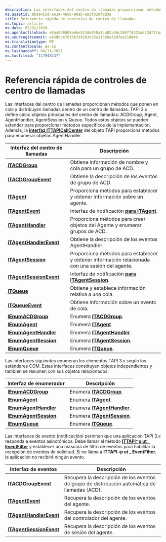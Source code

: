 ```yaml
---
description: Las interfaces del centro de llamadas proporcionan métodos que ponen en cola y distribuyen llamadas dentro de un centro de llamadas.
ms.assetid: 0b9a455d-a614-4698-90ab-e81f020fad3e
title: Referencia rápida de controles de centro de llamadas
ms.topic: article
ms.date: 05/31/2018
ms.openlocfilehash: e8aa058d08edee533da950a1ca02a46c2867fd315ad22dff2aa7ba4cd72e1e88
ms.sourcegitcommit: e858bbe701567d4583c50a11326e42d7ea51804b
ms.translationtype: MT
ms.contentlocale: es-ES
ms.lasthandoff: 08/11/2021
ms.locfileid: "117948237"
---
```

# <a name="call-center-controls-quick-reference"></a>Referencia rápida de controles de centro de llamadas

Las interfaces del centro de llamadas proporcionan métodos que ponen en cola y distribuyen llamadas dentro de un centro de llamadas. TAPI 3.x define cinco objetos principales del centro de llamadas: ACDGroup, Agent, AgentHandler, AgentSession y Queue. Todos estos objetos se pueden extender para proporcionar métodos específicos de la implementación. Además, la [**interfaz ITTAPICallCenter**](/windows/win32/api/tapi3cc/nn-tapi3cc-ittapicallcenter) del objeto TAPI proporciona métodos para enumerar objetos AgentHandler.



| Interfaz del centro de llamadas                              | Descripción                                                              |
|----------------------------------------------------|--------------------------------------------------------------------------|
| [**ITACDGroup**](/windows/win32/api/tapi3cc/nn-tapi3cc-itacdgroup)                   | Obtiene información de nombre y cola para un grupo de ACD.                        |
| [**ITACDGroupEvent**](/windows/win32/api/tapi3cc/nn-tapi3cc-itacdgroupevent)         | Obtiene la descripción de los eventos de grupo de ACD.                                    |
| [**ITAgent**](/windows/win32/api/tapi3cc/nn-tapi3cc-itagent)                         | Proporciona métodos para establecer y obtener información sobre un agente.         |
| [**ITAgentEvent**](/windows/win32/api/tapi3cc/nn-tapi3cc-itagentevent)               | Interfaz de notificación [**para ITAgent**](/windows/win32/api/tapi3cc/nn-tapi3cc-itagent).                   |
| [**ITAgentHandler**](/windows/win32/api/tapi3cc/nn-tapi3cc-itagenthandler)           | Proporciona métodos para crear objetos del Agente y enumerar grupos de ACD.       |
| [**ITAgentHandlerEvent**](/windows/win32/api/tapi3cc/nn-tapi3cc-itagenthandlerevent) | Obtiene la descripción de los eventos AgentHandler.                                 |
| [**ITAgentSession**](/windows/win32/api/tapi3cc/nn-tapi3cc-itagentsession)           | Proporciona métodos para establecer y obtener información relacionada con una sesión del agente. |
| [**ITAgentSessionEvent**](/windows/win32/api/tapi3cc/nn-tapi3cc-itagentsessionevent) | Interfaz de notificación [**para ITAgentSession**](/windows/win32/api/tapi3cc/nn-tapi3cc-itagentsession).     |
| [**ITQueue**](/windows/win32/api/tapi3cc/nn-tapi3cc-itqueue)                         | Obtiene y establece información relativa a una cola.                            |
| [**ITQueueEvent**](/windows/win32/api/tapi3cc/nn-tapi3cc-itqueueevent)               | Obtiene información sobre un evento de cola.                               |
| [**IEnumACDGroup**](/windows/win32/api/tapi3cc/nn-tapi3cc-ienumacdgroup)             | Enumera [**ITACDGroup**](/windows/win32/api/tapi3cc/nn-tapi3cc-itacdgroup).                             |
| [**IEnumAgent**](/windows/win32/api/tapi3cc/nn-tapi3cc-ienumagent)                   | Enumera [**ITAgent**](/windows/win32/api/tapi3cc/nn-tapi3cc-itagent).                                   |
| [**IEnumAgentHandler**](/windows/win32/api/tapi3cc/nn-tapi3cc-ienumagenthandler)     | Enumera [**ITAgentHandler**](/windows/win32/api/tapi3cc/nn-tapi3cc-itagenthandler).                     |
| [**IEnumAgentSession**](/windows/win32/api/tapi3cc/nn-tapi3cc-ienumagentsession)     | Enumera [**ITAgentSession**](/windows/win32/api/tapi3cc/nn-tapi3cc-itagentsession).                     |
| [**IEnumQueue**](/windows/win32/api/tapi3cc/nn-tapi3cc-ienumqueue)                   | Enumera [**ITQueue**](/windows/win32/api/tapi3cc/nn-tapi3cc-itqueue).                                   |



 

Las interfaces siguientes enumeran los elementos TAPI 3.x según los estándares COM. Estas interfaces constituyen objetos independientes y también se resumen con sus objetos relacionados.



| Interfaz de enumerador                           | Descripción                                          |
|------------------------------------------------|------------------------------------------------------|
| [**IEnumACDGroup**](/windows/win32/api/tapi3cc/nn-tapi3cc-ienumacdgroup)         | Enumera [**ITACDGroup**](/windows/win32/api/tapi3cc/nn-tapi3cc-itacdgroup).         |
| [**IEnumAgent**](/windows/win32/api/tapi3cc/nn-tapi3cc-ienumagent)               | Enumera [**ITAgent**](/windows/win32/api/tapi3cc/nn-tapi3cc-itagent).               |
| [**IEnumAgentHandler**](/windows/win32/api/tapi3cc/nn-tapi3cc-ienumagenthandler) | Enumera [**ITAgentHandler**](/windows/win32/api/tapi3cc/nn-tapi3cc-itagenthandler). |
| [**IEnumAgentSession**](/windows/win32/api/tapi3cc/nn-tapi3cc-ienumagentsession) | Enumera [**ITAgentSession**](/windows/win32/api/tapi3cc/nn-tapi3cc-itagentsession). |
| [**IEnumQueue**](/windows/win32/api/tapi3cc/nn-tapi3cc-ienumqueue)               | Enumera [**ITQueue**](/windows/win32/api/tapi3cc/nn-tapi3cc-itqueue).               |



 

Las interfaces de evento (notificación) permiten que una aplicación TAPI 3.x responda a eventos asincrónicos. Debe llamar al método [**ITTAPI::p ut \_ EventFilter**](/windows/desktop/api/tapi3if/nf-tapi3if-ittapi-put_eventfilter) y establecer una máscara de filtro de eventos para habilitar la recepción de eventos de solicitud. Si no llama a **ITTAPI::p ut \_ EventFilter**, la aplicación no recibirá ningún evento.



| Interfaz de eventos                                    | Descripción                                                                  |
|----------------------------------------------------|------------------------------------------------------------------------------|
| [**ITACDGroupEvent**](/windows/win32/api/tapi3cc/nn-tapi3cc-itacdgroupevent)         | Recupera la descripción de los eventos de grupo de distribución automática de llamadas (ACD). |
| [**ITAgentEvent**](/windows/win32/api/tapi3cc/nn-tapi3cc-itagentevent)               | Recupera la descripción de los eventos del agente.                                   |
| [**ITAgentHandlerEvent**](/windows/win32/api/tapi3cc/nn-tapi3cc-itagenthandlerevent) | Recupera la descripción de los eventos del controlador del agente.                           |
| [**ITAgentSessionEvent**](/windows/win32/api/tapi3cc/nn-tapi3cc-itagentsessionevent) | Recupera la descripción de los eventos de sesión del agente.                           |



 

 

 
